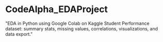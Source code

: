 # CodeAlpha_EDAProject
"EDA in Python using Google Colab on Kaggle Student Performance dataset: summary stats, missing values, correlations, visualizations, and data export."
